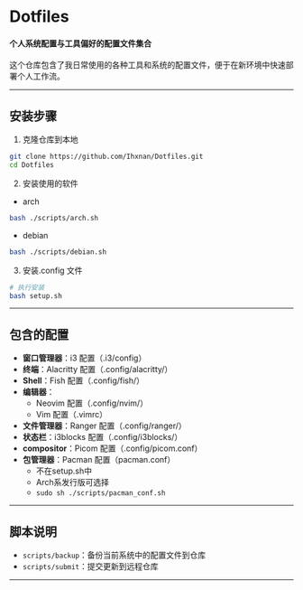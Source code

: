 # Dotfiles

#### 个人系统配置与工具偏好的配置文件集合

这个仓库包含了我日常使用的各种工具和系统的配置文件，便于在新环境中快速部署个人工作流。

---

## 安装步骤

1. 克隆仓库到本地
```sh
git clone https://github.com/Ihxnan/Dotfiles.git
cd Dotfiles
```

2. 安装使用的软件

- arch
```sh
bash ./scripts/arch.sh
```
- debian
```sh
bash ./scripts/debian.sh
```

3. 安装.config 文件
```sh
# 执行安装
bash setup.sh
```
---

## 包含的配置

- **窗口管理器**：i3 配置（.i3/config）
- **终端**：Alacritty 配置（.config/alacritty/）
- **Shell**：Fish 配置（.config/fish/）
- **编辑器**：
  - Neovim 配置（.config/nvim/）
  - Vim 配置（.vimrc）
- **文件管理器**：Ranger 配置（.config/ranger/）
- **状态栏**：i3blocks 配置（.config/i3blocks/）
- **compositor**：Picom 配置（.config/picom.conf）
- **包管理器**：Pacman 配置（pacman.conf）
    - 不在setup.sh中
    - Arch系发行版可选择
    - `sudo sh ./scripts/pacman_conf.sh`

---

## 脚本说明

- `scripts/backup`：备份当前系统中的配置文件到仓库
- `scripts/submit`：提交更新到远程仓库

---
